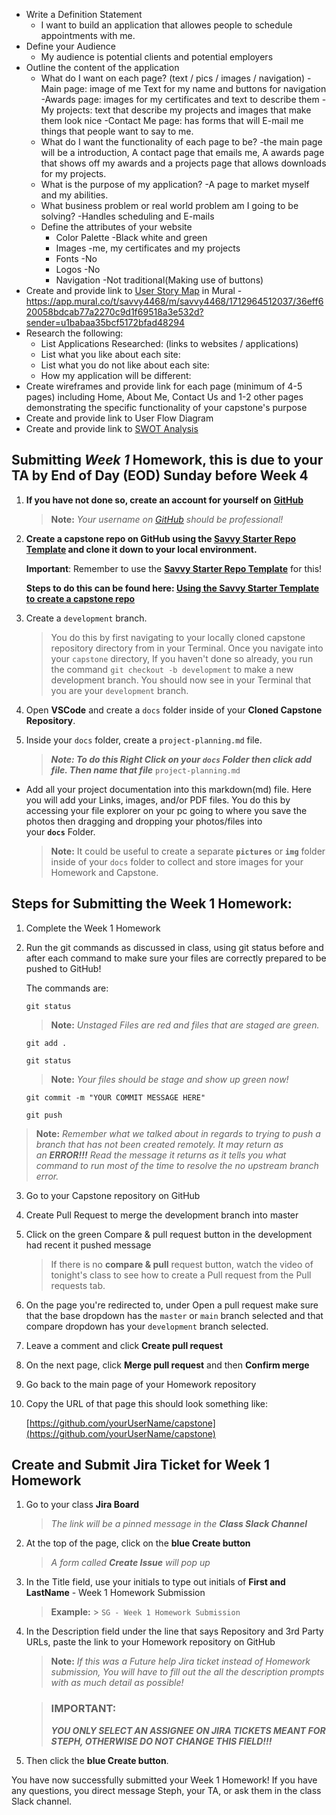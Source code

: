 - Write a Definition Statement
    - I want to build an application that allowes people to schedule appointments with me.
- Define your Audience
    - My audience is potential clients and potential employers
- Outline the content of the application
    - What do I want on each page? (text / pics / images / navigation)
    -Main page: image of me Text for my name and buttons for navigation 
    -Awards page: images for my certificates and text to describe them
    -My projects: text that describe my projects and images that make them look nice
    -Contact Me page: has forms that will E-mail me things that people want to say to me.
    - What do I want the functionality of each page to be?
    -the main page will be a introduction, A contact page that emails me, A awards page that shows off my awards and a projects page that allows downloads for my projects.
    - What is the purpose of my application?
    -A page to market myself and my abilities.
    - What business problem or real world problem am I going to be solving?
    -Handles scheduling and E-mails
    - Define the attributes of your website
        - Color Palette
        -Black white and green
        - Images
        -me, my certificates and my projects
        - Fonts
        -No
        - Logos
        -No
        - Navigation
        -Not traditional(Making use of buttons)
- Create and provide link to [User Story Map](https://app.mural.co/template/c5cae3de-aeb4-487f-86da-35aa333d11f6/9ee833d5-2629-40ea-a239-6308d3a60980) in Mural
-https://app.mural.co/t/savvy4468/m/savvy4468/1712964512037/36eff620058bdcab77a2270c9d1f69518a3e532d?sender=u1babaa35bcf5172bfad48294
- Research the following:
    - List Applications Researched: (links to websites / applications)
    - List what you like about each site:
    - List what you do not like about each site:
    - How my application will be different:
- Create wireframes and provide link for each page (minimum of 4-5 pages) including Home, About Me, Contact Us and 1-2 other pages demonstrating the specific functionality of your capstone's purpose
- Create and provide link to User Flow Diagram
- Create and provide link to [SWOT Analysis](https://docs.google.com/document/d/1K5ix6TZr2l2LnPKNnVj8PRzfkQoVlEwFBbynrA5aj44/edit?usp=sharing)

## Submitting _Week 1_ Homework, this is due to your TA by End of Day (EOD) Sunday before Week 4

[](https://github.com/savvy-coders/sc-curriculum/blob/master/Section01/1-Homework.md#submitting-week-1-homework-this-is-due-to-your-ta-by-end-of-day-eod-sunday-before-week-4)

1. **If you have not done so, create an account for yourself on** [**GitHub**](https://www.github.com/)
    
    > **Note:** _Your username on [GitHub](https://www.github.com/) should be professional!_
    
2. **Create a capstone repo on GitHub using the [Savvy Starter Repo Template](https://github.com/savvy-coders/savvy-starter) and clone it down to your local environment.**
    
    **Important**: Remember to use the [**Savvy Starter Repo Template**](https://github.com/savvy-coders/savvy-starter) for this!
    
    **Steps to do this can be found here: [**Using the Savvy Starter Template to create a capstone repo**](https://github.com/savvy-coders/sc-curriculum/blob/master/Section02/2.1.1-GitandGitHub.md#git-activity-2-everyone)**
    
3. Create a `development` branch.
    
    > You do this by first navigating to your locally cloned capstone repository directory from in your Terminal. Once you navigate into your `capstone` directory, If you haven't done so already, you run the command `git checkout -b development` to make a new development branch. You should now see in your Terminal that you are your `development` branch.
    
4. Open **VSCode** and create a `docs` folder inside of your **Cloned Capstone Repository**.
    
5. Inside your `docs` folder, create a `project-planning.md` file.
    
    > **_Note: To do this Right Click on your `docs` Folder then click add file. Then name that file_** `project-planning.md`
    

- Add all your project documentation into this markdown(md) file. Here you will add your Links, images, and/or PDF files. You do this by accessing your file explorer on your pc going to where you save the photos then dragging and dropping your photos/files into your **`docs`** Folder.
    
    > **Note:** It could be useful to create a separate **`pictures`** or **`img`** folder inside of your `docs` folder to collect and store images for your Homework and Capstone.
    

## Steps for Submitting the Week 1 Homework:

[](https://github.com/savvy-coders/sc-curriculum/blob/master/Section01/1-Homework.md#steps-for-submitting-the-week-1-homework)

1. Complete the Week 1 Homework
    
2. Run the git commands as discussed in class, using git status before and after each command to make sure your files are correctly prepared to be pushed to GitHub!
    
    The commands are:
    
    `git status`
    
    > **Note:** _Unstaged Files are red and files that are staged are green._
    
    `git add .`
    
    `git status`
    
    > **Note:** _Your files should be stage and show up green now!_
    
    `git commit -m "YOUR COMMIT MESSAGE HERE"`
    
    `git push`
    

> **Note:** _Remember what we talked about in regards to trying to push a branch that has not been created remotely. It may return as an **ERROR!!!** Read the message it returns as it tells you what command to run most of the time to resolve the no upstream branch error._

3. Go to your Capstone repository on GitHub
    
4. Create Pull Request to merge the development branch into master
    
5. Click on the green Compare & pull request button in the development had recent it pushed message
    
    > If there is no **compare & pull** request button, watch the video of tonight's class to see how to create a Pull request from the Pull requests tab.
    
6. On the page you're redirected to, under Open a pull request make sure that the base dropdown has the `master` or `main` branch selected and that compare dropdown has your `development` branch selected.
    
7. Leave a comment and click **Create pull request**
    
8. On the next page, click **Merge pull request** and then **Confirm merge**
    
9. Go back to the main page of your Homework repository
    
10. Copy the URL of that page this should look something like:
    
    [https://github.com/yourUserName/capstone](https://github.com/yourUserName/capstone)
    

## Create and Submit Jira Ticket for Week 1 Homework

[](https://github.com/savvy-coders/sc-curriculum/blob/master/Section01/1-Homework.md#create-and-submit-jira-ticket-for-week-1-homework)

1. Go to your class **Jira Board**
    
    > _The link will be a pinned message in the **Class Slack Channel**_
    
2. At the top of the page, click on the **blue Create button**
    
    > _A form called **Create Issue** will pop up_
    
3. In the Title field, use your initials to type out initials of **First and LastName** - Week 1 Homework Submission
    
    > **Example:** > `SG - Week 1 Homework Submission`
    
4. In the Description field under the line that says Repository and 3rd Party URLs, paste the link to your Homework repository on GitHub
    
    > **Note:** _If this was a Future help Jira ticket instead of Homework submission, You will have to fill out the all the description prompts with as much detail as possible!_
    
    > ### **IMPORTANT:**
    > 
    > [](https://github.com/savvy-coders/sc-curriculum/blob/master/Section01/1-Homework.md#important)
    > 
    > **_YOU ONLY SELECT AN ASSIGNEE ON JIRA TICKETS MEANT FOR STEPH, OTHERWISE DO NOT CHANGE THIS FIELD!!!_**
    
5. Then click the **blue Create button**.
    

You have now successfully submitted your Week 1 Homework! If you have any questions, you direct message Steph, your TA, or ask them in the class Slack channel.